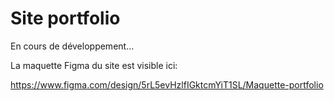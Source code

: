 # Site portfolio

En cours de développement...


La maquette Figma du site est visible ici:

https://www.figma.com/design/5rL5evHzlfIGktcmYiT1SL/Maquette-portfolio